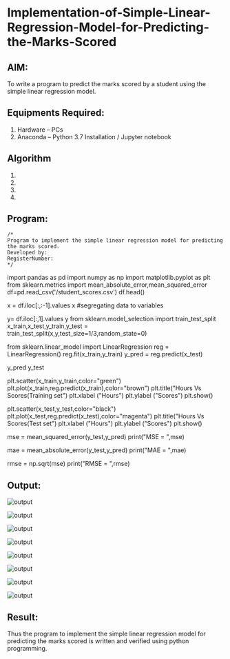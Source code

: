 # Implementation-of-Simple-Linear-Regression-Model-for-Predicting-the-Marks-Scored

## AIM:
To write a program to predict the marks scored by a student using the simple linear regression model.

## Equipments Required:
1. Hardware – PCs
2. Anaconda – Python 3.7 Installation / Jupyter notebook

## Algorithm
1. 
2. 
3. 
4. 

## Program:
```
/*
Program to implement the simple linear regression model for predicting the marks scored.
Developed by: 
RegisterNumber:  
*/
```
import pandas as pd
import numpy as np
import matplotlib.pyplot as plt
from sklearn.metrics import mean_absolute_error,mean_squared_error 
df=pd.read_csv('/student_scores.csv')
df.head()

x = df.iloc[:,:-1].values
x
#segregating data to variables

y= df.iloc[:,1].values
y
from sklearn.model_selection import train_test_split
x_train,x_test,y_train,y_test = train_test_split(x,y,test_size=1/3,random_state=0)

from sklearn.linear_model import LinearRegression
reg = LinearRegression()
reg.fit(x_train,y_train)
y_pred = reg.predict(x_test)

y_pred
y_test

plt.scatter(x_train,y_train,color="green")
plt.plot(x_train,reg.predict(x_train),color="brown")
plt.title("Hours Vs Scores(Training set")
plt.xlabel ("Hours")
plt.ylabel ("Scores")
plt.show()

plt.scatter(x_test,y_test,color="black")
plt.plot(x_test,reg.predict(x_test),color="magenta")
plt.title("Hours Vs Scores(Test set")
plt.xlabel ("Hours")
plt.ylabel ("Scores")
plt.show()

mse = mean_squared_error(y_test,y_pred)
print("MSE = ",mse)

mae = mean_absolute_error(y_test,y_pred)
print("MAE = ",mae)

rmse = np.sqrt(mse)
print("RMSE = ",rmse)

## Output:
![output](./img1.png)

![output](./img%202.png)

![output](./img3.png)

![output](./img%204.png)

![output](./img5.png)

![output](./img6.png)

![output](./img%207.png)

![output](./img%208.png)

## Result:
Thus the program to implement the simple linear regression model for predicting the marks scored is written and verified using python programming.
